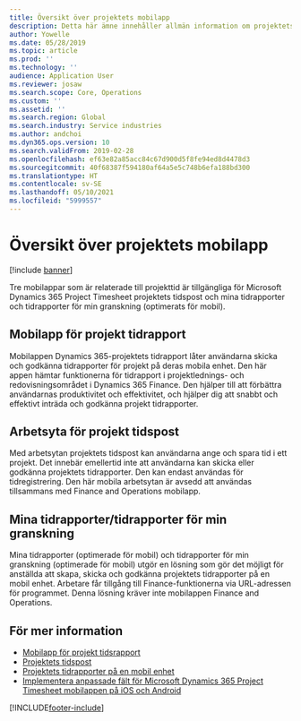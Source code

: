 ```yaml
---
title: Översikt över projektets mobilapp
description: Detta här ämne innehåller allmän information om projektets tidsrelaterade appar för Microsoft Dynamics 365 Project Timesheet, projekttid och mina tidrapporter/tidrapporter som är tillgängliga på en mobil enhet.
author: Yowelle
ms.date: 05/28/2019
ms.topic: article
ms.prod: ''
ms.technology: ''
audience: Application User
ms.reviewer: josaw
ms.search.scope: Core, Operations
ms.custom: ''
ms.assetid: ''
ms.search.region: Global
ms.search.industry: Service industries
ms.author: andchoi
ms.dyn365.ops.version: 10
ms.search.validFrom: 2019-02-28
ms.openlocfilehash: ef63e82a85acc84c67d900d5f8fe94ed8d4478d3
ms.sourcegitcommit: 40f68387f594180af64a5e5c748b6efa188bd300
ms.translationtype: HT
ms.contentlocale: sv-SE
ms.lasthandoff: 05/10/2021
ms.locfileid: "5999557"
---
```

# <a name="project-mobile-applications-overview"></a>Översikt över projektets mobilapp

[!include [banner](../includes/banner.md)]

Tre mobilappar som är relaterade till projekttid är tillgängliga för Microsoft Dynamics 365 Project Timesheet projektets tidspost och mina tidrapporter och tidrapporter för min granskning (optimerats för mobil).

## <a name="project-timesheet-mobile-app"></a>Mobilapp för projekt tidrapport

Mobilappen Dynamics 365-projektets tidrapport låter användarna skicka och godkänna tidrapporter för projekt på deras mobila enhet. Den här appen hämtar funktionerna för tidrapport i projektlednings- och redovisningsområdet i Dynamics 365 Finance. Den hjälper till att förbättra användarnas produktivitet och effektivitet, och hjälper dig att snabbt och effektivt inträda och godkänna projekt tidrapporter.

## <a name="project-time-entry-workspace"></a>Arbetsyta för projekt tidspost

Med arbetsytan projektets tidspost kan användarna ange och spara tid i ett projekt. Det innebär emellertid inte att användarna kan skicka eller godkänna projektets tidrapporter. Den kan endast användas för tidregistrering. Den här mobila arbetsytan är avsedd att användas tillsammans med Finance and Operations mobilapp.

## <a name="my-timesheetstimesheets-for-my-review"></a>Mina tidrapporter/tidrapporter för min granskning

Mina tidrapporter (optimerade för mobil) och tidrapporter för min granskning (optimerade för mobil) utgör en lösning som gör det möjligt för anställda att skapa, skicka och godkänna projektets tidrapporter på en mobil enhet. Arbetare får tillgång till Finance-funktionerna via URL-adressen för programmet. Denna lösning kräver inte mobilappen Finance and Operations.

## <a name="for-more-information"></a>För mer information

- [Mobilapp för projekt tidsrapport](project-timesheet.md)
- [Projektets tidspost]( project-time-entry-mobile-workspace.md)
- [Projektets tidrapporter på en mobil enhet](Mobile-timesheets.md)
- [Implementera anpassade fält för Microsoft Dynamics 365 Project Timesheet mobilappen på iOS och Android](custom-fields-mobile.md)


[!INCLUDE[footer-include](../includes/footer-banner.md)]
